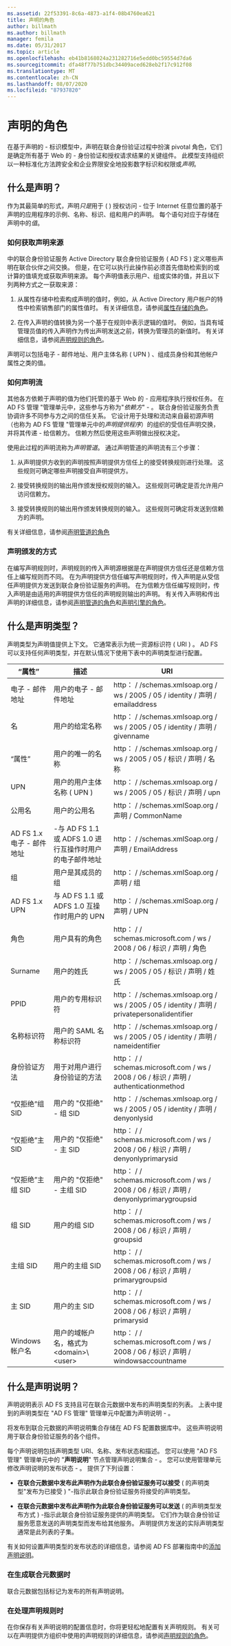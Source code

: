 ```yaml
---
ms.assetid: 22f53391-8c6a-4873-a1f4-08b4760ea621
title: 声明的角色
author: billmath
ms.author: billmath
manager: femila
ms.date: 05/31/2017
ms.topic: article
ms.openlocfilehash: eb41b8168024a231282716e5edd0bc59554d7da6
ms.sourcegitcommit: dfa48f77b751dbc34409aced628eb2f17c912f08
ms.translationtype: MT
ms.contentlocale: zh-CN
ms.lasthandoff: 08/07/2020
ms.locfileid: "87937820"
---
```

# <a name="the-role-of-claims"></a>声明的角色

在基于声明的 \- 标识模型中，声明在联合身份验证过程中扮演 pivotal 角色，它们是确定所有基于 Web 的 \- 身份验证和授权请求结果的关键组件。 此模型支持组织以一种标准化方法跨安全和企业界限安全地投影数字标识和权限或*声明*。

## <a name="what-are-claims"></a>什么是声明？

作为其最简单的形式，声明*只是*用于 \( \) 授权访问 \- 位于 Internet 任意位置的基于声明的应用程序的示例、名称、标识、组和用户的声明。 每个语句对应于存储在声明中的*值*。

### <a name="how-claims-are-sourced"></a>如何获取声明来源

中的联合身份验证服务 Active Directory 联合身份验证服务 \( AD FS \) 定义哪些声明在联合伙伴之间交换。 但是，在它可以执行此操作前必须首先借助检索到的或计算的值填充或获取声明来源。 每个声明值表示用户、组或实体的值，并且以下列两种方式之一获取来源：

1.  从属性存储中检索构成声明的值时，例如，从 Active Directory 用户帐户的特性中检索销售部门的属性值时。 有关详细信息，请参阅[属性存储的角色](The-Role-of-Attribute-Stores.md)。

2.  在传入声明的值转换为另一个基于在规则中表示逻辑的值时。 例如，当具有域管理员值的传入声明作为传出声明发送之前，转换为管理员的新值时。 有关详细信息，请参阅[声明规则的角色](The-Role-of-Claim-Rules.md)。

声明可以包括电子 \- 邮件地址、用户主体名称 \( UPN \) 、组成员身份和其他帐户属性之类的值。

### <a name="how-claims-flow"></a>如何声明流

其他各方依赖于声明的值为他们托管的基于 Web 的 \- 应用程序执行授权任务。 在 AD FS 管理 "管理单元中，这些参与方称为"*依赖方*" \- 。 联合身份验证服务负责协调许多不同参与方之间的信任关系。 它设计用于处理和流动来自最初源声明（也称为 AD FS 管理 "管理单元中的*声明提供程序*）的组织的受信任声明交换，并将其传递 \- 给信赖方。 信赖方然后使用这些声明做出授权决定。

使用此过程的声明流称为*声明管道*。 通过声明管道的声明流有三个步骤：

1.  从声明提供方收到的声明按照声明提供方信任上的接受转换规则进行处理。 这些规则可确定哪些声明接受自声明提供方。

2.  接受转换规则的输出用作颁发授权规则的输入。 这些规则可确定是否允许用户访问信赖方。

3.  接受转换规则的输出用作颁发转换规则的输入。 这些规则可确定将发送到信赖方的声明。

有关详细信息，请参阅[声明管道的角色](The-Role-of-the-Claims-Pipeline.md)

### <a name="how-claims-are-issued"></a>声明颁发的方式

在编写声明规则时，声明规则的传入声明源根据是在声明提供方信任还是信赖方信任上编写规则而不同。 在为声明提供方信任编写声明规则时，传入声明是从受信任声明提供方发送到联合身份验证服务的声明。 在为信赖方信任编写规则时，传入声明是由适用的声明提供方信任的声明规则输出的声明。 有关传入声明和传出声明的详细信息，请参阅[声明管道的角色](The-Role-of-the-Claims-Pipeline.md)和[声明引擎的角色](The-Role-of-the-Claims-Engine.md)。

## <a name="what-are-claim-types"></a>什么是声明类型？

声明类型为声明值提供上下文。 它通常表示为统一资源标识符 \( URI \) 。 AD FS 可以支持任何声明类型，并在默认情况下使用下表中的声明类型进行配置。

|“属性”|描述|URI|
|--------|---------------|-------|
|电子 \- 邮件地址|用户的电子 \- 邮件地址|http： \/ \/schemas.xmlsoap.org \/ ws \/ 2005 \/ 05 \/ identity \/ 声明 \/ emailaddress|
|名|用户的给定名称|http： \/ \/schemas.xmlsoap.org \/ ws \/ 2005 \/ 05 \/ identity \/ 声明 \/ givenname|
|“属性”|用户的唯一的名称|http： \/ \/schemas.xmlsoap.org \/ ws \/ 2005 \/ 05 \/ 标识 \/ 声明 \/ 名称|
|UPN|用户的用户主体名称 \( UPN \)|http： \/ \/schemas.xmlsoap.org \/ ws \/ 2005 \/ 05 \/ 标识 \/ 声明 \/ upn|
|公用名|用户的公用名|http： \/ \/schemas.xmlSoap.org \/ 声明 \/ CommonName|
|AD FS 1.x 电子 \- 邮件地址|\-与 AD FS 1.1 或 ADFS 1.0 进行互操作时用户的电子邮件地址|http： \/ \/schemas.xmlSoap.org \/ 声明 \/ EmailAddress|
|组|用户是其成员的组|http： \/ \/schemas.xmlSoap.org \/ 声明 \/ 组|
|AD FS 1.x UPN|与 AD FS 1.1 或 ADFS 1.0 互操作时用户的 UPN|http： \/ \/schemas.xmlSoap.org \/ 声明 \/ UPN|
|角色|用户具有的角色|http： \/ \/ schemas.microsoft.com \/ ws \/ 2008 \/ 06 \/ 标识 \/ 声明 \/ 角色|
|Surname|用户的姓氏|http： \/ \/schemas.xmlsoap.org \/ ws \/ 2005 \/ 05 \/ 标识 \/ 声明 \/ 姓氏|
|PPID|用户的专用标识符|http： \/ \/schemas.xmlsoap.org \/ ws \/ 2005 \/ 05 \/ identity \/ 声明 \/ privatepersonalidentifier|
|名称标识符|用户的 SAML 名称标识符|http： \/ \/schemas.xmlsoap.org \/ ws \/ 2005 \/ 05 \/ identity \/ 声明 \/ nameidentifier|
|身份验证方法|用于对用户进行身份验证的方法|http： \/ \/ schemas.microsoft.com \/ ws \/ 2008 \/ 06 \/ 标识 \/ 声明 \/ authenticationmethod|
|“仅拒绝”组 SID|用户的 "仅拒绝" \- 组 SID|http： \/ \/schemas.xmlsoap.org \/ ws \/ 2005 \/ 05 \/ identity \/ 声明 \/ denyonlysid|
|“仅拒绝”主 SID|用户的 "仅拒绝" \- 主 SID|http： \/ \/ schemas.microsoft.com \/ ws \/ 2008 \/ 06 \/ 标识 \/ 声明 \/ denyonlyprimarysid|
|“仅拒绝”主组 SID|用户的 "仅拒绝" \- 主组 SID|http： \/ \/ schemas.microsoft.com \/ ws \/ 2008 \/ 06 \/ 标识 \/ 声明 \/ denyonlyprimarygroupsid|
|组 SID|用户的组 SID|http： \/ \/ schemas.microsoft.com \/ ws \/ 2008 \/ 06 \/ 标识 \/ 声明 \/ groupsid|
|主组 SID|用户的主组 SID|http： \/ \/ schemas.microsoft.com \/ ws \/ 2008 \/ 06 \/ 标识 \/ 声明 \/ primarygroupsid|
|主 SID|用户的主 SID|http： \/ \/ schemas.microsoft.com \/ ws \/ 2008 \/ 06 \/ 标识 \/ 声明 \/ primarysid|
|Windows 帐户名|用户的域帐户名，格式为\<domain\>\\\<user\>|http： \/ \/ schemas.microsoft.com \/ ws \/ 2008 \/ 06 \/ 标识 \/ 声明 \/ windowsaccountname|

## <a name="what-are-claim-descriptions"></a>什么是声明说明？

声明说明表示 AD FS 支持且可在联合元数据中发布的声明类型的列表。 上表中提到的声明类型在 "AD FS 管理" 管理单元中配置为声明说明 \- 。

将发布到联合元数据的声明说明集合存储在 AD FS 配置数据库中。 这些声明说明用于联合身份验证服务的各个组件。

每个声明说明包括声明类型 URI、名称、发布状态和描述。 您可以使用 "AD FS 管理" 管理单元中的 "**声明说明**" 节点管理声明说明集合 \- 。 您可以使用管理单元修改声明说明的发布状态 \- 。 提供了下列设置：

- **在联合元数据中发布此声明作为此联合身份验证服务可以接受** \( 的声明类型"发布为已接受 \) "-指示此联合身份验证服务将接受的声明类型。

- **在联合元数据中发布此声明作为此联合身份验证服务可以发送** \( 的声明类型发布方式 \) -指示此联合身份验证服务提供的声明类型。 它们作为联合身份验证服务愿意发送的声明类型而发布给其他服务。 声明提供方发送的实际声明类型通常是此列表的子集。

有关如何设置声明类型的发布状态的详细信息，请参阅 AD FS 部署指南中的[添加声明说明](../operations/add-a-claim-description.md)。

### <a name="when-generating-federation-metadata"></a>在生成联合元数据时

联合元数据包括标记为发布的所有声明说明。

### <a name="when-claims-rules-are-processed"></a>在处理声明规则时

在你保存有关声明说明的配置信息时，你将更轻松地配置有关声明规则。 有关可以在声明提供方组织中使用的声明规则的详细信息，请参阅[声明规则的角色](The-Role-of-Claim-Rules.md)。
